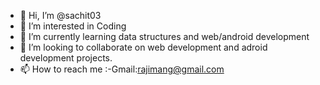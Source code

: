 - 👋 Hi, I’m @sachit03
- 👀 I’m interested in Coding 
- 🌱 I’m currently learning data structures and web/android development
- 💞️ I’m looking to collaborate on web development and adroid development projects.
- 📫 How to reach me :-Gmail:rajimang@gmail.com
